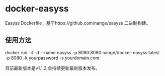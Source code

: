 # docker-easyss
Easyss Dockerfile，基于https://github.com/nange/easyss 二进制构建。

## 使用方法

docker run -it -d --name easyss -p 8080:8080 nange/docker-easyss:latest -p 8080 -k yourpassword -s yourdomain.com

目前最新版本是v1.1.2,会持续更新最新版本发布。
